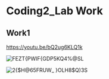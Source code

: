 # Coding2_Lab Work
## Work1

https://youtu.be/bQ2ug6KLQ1k

![FEZT{PW`IF`{GDP5KQ4%@SL](https://user-images.githubusercontent.com/118484191/225315350-1e12c241-8ac8-4ee9-8fc0-871705a7397a.png)

![2{$H@65FRUW_ }OLH8$Q)3S](https://user-images.githubusercontent.com/118484191/225315388-601e1935-2a04-4b0c-b212-fbf16f3c1ffe.png)
